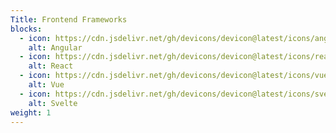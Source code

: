 ```yaml
---
Title: Frontend Frameworks
blocks:
  - icon: https://cdn.jsdelivr.net/gh/devicons/devicon@latest/icons/angular/angular-original.svg
    alt: Angular
  - icon: https://cdn.jsdelivr.net/gh/devicons/devicon@latest/icons/react/react-original.svg
    alt: React
  - icon: https://cdn.jsdelivr.net/gh/devicons/devicon@latest/icons/vuejs/vuejs-original.svg
    alt: Vue
  - icon: https://cdn.jsdelivr.net/gh/devicons/devicon@latest/icons/svelte/svelte-original.svg
    alt: Svelte
weight: 1
---
```

